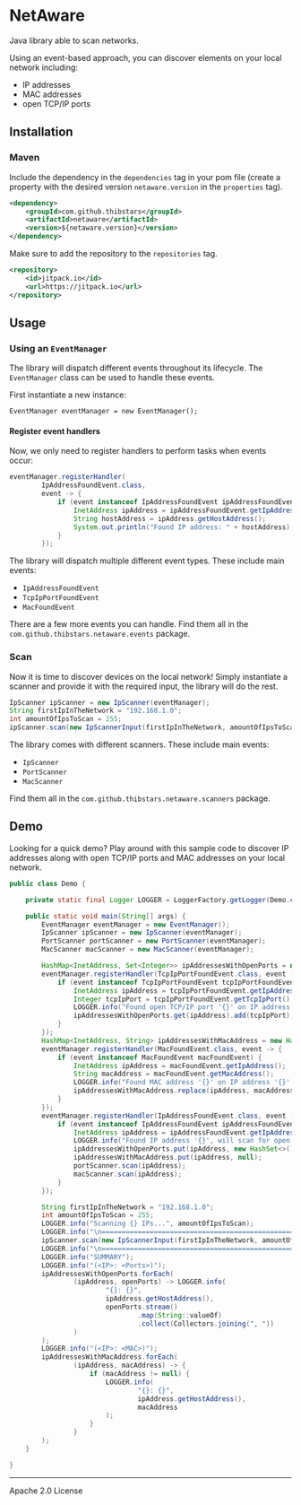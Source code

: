 # NetAware
Java library able to scan networks.

Using an event-based approach, you can discover elements on your local network including:
- IP addresses
- MAC addresses
- open TCP/IP ports

## Installation
### Maven

Include the dependency in the `dependencies` tag in your pom file (create a property with the desired version `netaware.version` in the `properties` tag).

````xml
<dependency>
    <groupId>com.github.thibstars</groupId>
    <artifactId>netaware</artifactId>
    <version>${netaware.version}</version>
</dependency>
````

Make sure to add the repository to the `repositories` tag.
````xml
<repository>
    <id>jitpack.io</id>
    <url>https://jitpack.io</url>
</repository>
````

## Usage
### Using an `EventManager`
The library will dispatch different events throughout its lifecycle.
The `EventManager` class can be used to handle these events.

First instantiate a new instance:

`EventManager eventManager = new EventManager();`

#### Register event handlers
Now, we only need to register handlers to perform tasks when events occur:

````java
eventManager.registerHandler(
        IpAddressFoundEvent.class,
        event -> {
            if (event instanceof IpAddressFoundEvent ipAddressFoundEvent) {
                InetAddress ipAddress = ipAddressFoundEvent.getIpAddress();
                String hostAddress = ipAddress.getHostAddress();
                System.out.println("Found IP address: " + hostAddress);
            }
        });
````

The library will dispatch multiple different event types.
These include main events:
- `IpAddressFoundEvent`
- `TcpIpPortFoundEvent`
- `MacFoundEvent`

There are a few more events you can handle.
Find them all in the `com.github.thibstars.netaware.events` package.

### Scan
Now it is time to discover devices on the local network!
Simply instantiate a scanner and provide it with the required input, the library will do the rest.

````java
IpScanner ipScanner = new IpScanner(eventManager);
String firstIpInTheNetwork = "192.168.1.0";
int amountOfIpsToScan = 255;
ipScanner.scan(new IpScannerInput(firstIpInTheNetwork, amountOfIpsToScan));
````

The library comes with different scanners.
These include main events:
- `IpScanner`
- `PortScanner`
- `MacScanner`

Find them all in the `com.github.thibstars.netaware.scanners` package.

## Demo
Looking for a quick demo? Play around with this sample code to discover IP addresses along with open TCP/IP ports and MAC addresses on your local network.

````java
public class Demo {

    private static final Logger LOGGER = LoggerFactory.getLogger(Demo.class);

    public static void main(String[] args) {
        EventManager eventManager = new EventManager();
        IpScanner ipScanner = new IpScanner(eventManager);
        PortScanner portScanner = new PortScanner(eventManager);
        MacScanner macScanner = new MacScanner(eventManager);

        HashMap<InetAddress, Set<Integer>> ipAddressesWithOpenPorts = new HashMap<>();
        eventManager.registerHandler(TcpIpPortFoundEvent.class, event -> {
            if (event instanceof TcpIpPortFoundEvent tcpIpPortFoundEvent) {
                InetAddress ipAddress = tcpIpPortFoundEvent.getIpAddress();
                Integer tcpIpPort = tcpIpPortFoundEvent.getTcpIpPort();
                LOGGER.info("Found open TCP/IP port '{}' on IP address '{}'.", tcpIpPort, ipAddress.getHostAddress());
                ipAddressesWithOpenPorts.get(ipAddress).add(tcpIpPort);
            }
        });
        HashMap<InetAddress, String> ipAddressesWithMacAddress = new HashMap<>();
        eventManager.registerHandler(MacFoundEvent.class, event -> {
            if (event instanceof MacFoundEvent macFoundEvent) {
                InetAddress ipAddress = macFoundEvent.getIpAddress();
                String macAddress = macFoundEvent.getMacAddress();
                LOGGER.info("Found MAC address '{}' on IP address '{}'.", macAddress, ipAddress.getHostAddress());
                ipAddressesWithMacAddress.replace(ipAddress, macAddress);
            }
        });
        eventManager.registerHandler(IpAddressFoundEvent.class, event -> {
            if (event instanceof IpAddressFoundEvent ipAddressFoundEvent) {
                InetAddress ipAddress = ipAddressFoundEvent.getIpAddress();
                LOGGER.info("Found IP address '{}', will scan for open TCP/IP ports.", ipAddress.getHostAddress());
                ipAddressesWithOpenPorts.put(ipAddress, new HashSet<>());
                ipAddressesWithMacAddress.put(ipAddress, null);
                portScanner.scan(ipAddress);
                macScanner.scan(ipAddress);
            }
        });

        String firstIpInTheNetwork = "192.168.1.0";
        int amountOfIpsToScan = 255;
        LOGGER.info("Scanning {} IPs...", amountOfIpsToScan);
        LOGGER.info("\n=============================================================\n");
        ipScanner.scan(new IpScannerInput(firstIpInTheNetwork, amountOfIpsToScan));
        LOGGER.info("\n=============================================================\n");
        LOGGER.info("SUMMARY");
        LOGGER.info("(<IP>: <Ports>)");
        ipAddressesWithOpenPorts.forEach(
                (ipAddress, openPorts) -> LOGGER.info(
                        "{}: {}",
                        ipAddress.getHostAddress(),
                        openPorts.stream()
                                .map(String::valueOf)
                                .collect(Collectors.joining(", "))
                )
        );
        LOGGER.info("(<IP>: <MAC>)");
        ipAddressesWithMacAddress.forEach(
                (ipAddress, macAddress) -> {
                    if (macAddress != null) {
                        LOGGER.info(
                                "{}: {}",
                                ipAddress.getHostAddress(),
                                macAddress
                        );
                    }
                }
        );
    }

}
````

---
Apache 2.0 License